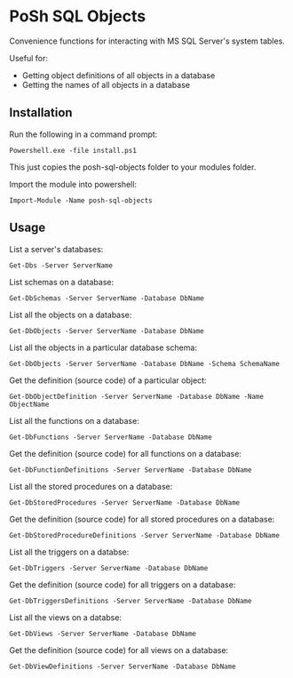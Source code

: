 # PoSh SQL Objects #

Convenience functions for interacting with MS SQL Server's system tables.

Useful for:
* Getting object definitions of all objects in a database
* Getting the names of all objects in a database

## Installation ##

Run the following in a command prompt:

`Powershell.exe -file install.ps1`

This just copies the posh-sql-objects folder to your modules folder.

Import the module into powershell:

`Import-Module -Name posh-sql-objects`

## Usage ##

List a server's databases:

`Get-Dbs -Server ServerName`

List schemas on a database:

`Get-DbSchemas -Server ServerName -Database DbName`

List all the objects on a database:

`Get-DbObjects -Server ServerName -Database DbName`

List all the objects in a particular database schema:

`Get-DbObjects -Server ServerName -Database DbName -Schema SchemaName`

Get the definition (source code) of a particular object:

`Get-DbObjectDefinition -Server ServerName -Database DbName -Name ObjectName`

List all the functions on a database:

`Get-DbFunctions -Server ServerName -Database DbName`

Get the definition (source code) for all functions on a database:

`Get-DbFunctionDefinitions -Server ServerName -Database DbName`

List all the stored procedures on a database:

`Get-DbStoredProcedures -Server ServerName -Database DbName`

Get the definition (source code) for all stored procedures on a database:

`Get-DbStoredProcedureDefinitions -Server ServerName -Database DbName`

List all the triggers on a databse:

`Get-DbTriggers -Server ServerName -Database DbName`

Get the definition (source code) for all triggers on a database:

`Get-DbTriggersDefinitions -Server ServerName -Database DbName`

List all the views on a databse:

`Get-DbViews -Server ServerName -Database DbName`

Get the definition (source code) for all views on a database:

`Get-DbViewDefinitions -Server ServerName -Database DbName`
